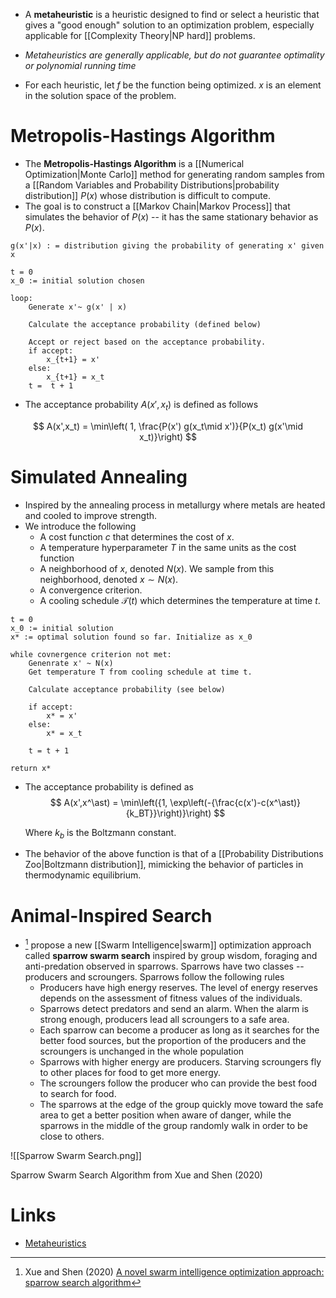 * A **metaheuristic** is a heuristic designed to find or select a heuristic that gives a "good enough" solution to an optimization problem, especially applicable for [[Complexity Theory|NP hard]] problems.
* *Metaheuristics are generally applicable, but do not guarantee optimality or polynomial running time*

* For each heuristic, let $f$ be the function being optimized. $x$ is an element in the solution space of the problem. 

# Metropolis-Hastings Algorithm
* The **Metropolis-Hastings Algorithm** is a [[Numerical Optimization|Monte Carlo]] method for generating random samples from a [[Random Variables and Probability Distributions|probability distribution]] $P(x)$ whose distribution is difficult to compute.
* The goal is to construct a [[Markov Chain|Markov Process]] that simulates the behavior of $P(x)$ -- it has the same stationary behavior as $P(x)$.

```
g(x'|x) : = distribution giving the probability of generating x' given x

t = 0
x_0 := initial solution chosen

loop:
	Generate x'~ g(x' | x)

	Calculate the acceptance probability (defined below)

	Accept or reject based on the acceptance probability.
	if accept:
		x_{t+1} = x'
	else: 
		x_{t+1} = x_t
	t =  t + 1

```

* The acceptance probability $A(x', x_t)$ is defined as follows

$$
A(x',x_t) = \min\left( 1, \frac{P(x') g(x_t\mid x')}{P(x_t) g(x'\mid x_t)}\right)
$$


# Simulated Annealing
* Inspired by the annealing process in metallurgy where metals are heated and cooled to improve strength.
* We introduce the following
	* A cost function $c$ that determines the cost of $x$. 
	* A temperature hyperparameter $T$ in the same units as the cost function
	* A neighborhood of $x$, denoted $N(x)$. We sample from this neighborhood, denoted $x\sim N(x)$. 
	* A convergence criterion. 
	* A cooling schedule $\mathcal{T}(t)$ which determines the temperature at time $t$. 

```
t = 0
x_0 := initial solution
x* := optimal solution found so far. Initialize as x_0

while covnergence criterion not met:
	Genenrate x' ~ N(x)
	Get temperature T from cooling schedule at time t.

	Calculate acceptance probability (see below)

	if accept:
		x* = x'
	else: 
		x* = x_t

	t = t + 1

return x*
```

* The acceptance probability is defined as 
  $$
  A(x',x^\ast) = \min\left({1, \exp\left(-{\frac{c(x')-c(x^\ast)}{k_BT}}\right)}\right)
  $$
  
  Where $k_b$ is the Boltzmann constant.

* The behavior of the above function is that of a [[Probability Distributions Zoo|Boltzmann distribution]], mimicking the behavior of particles in thermodynamic equilibrium.

# Animal-Inspired Search
* [^xue_2020] propose a new [[Swarm Intelligence|swarm]] optimization approach called **sparrow swarm search** inspired by group wisdom, foraging and anti-predation observed in sparrows.  Sparrows have two classes -- producers and scroungers. Sparrows follow the following rules
	* Producers have high energy reserves. The level of energy reserves depends on the assessment of fitness values of the individuals.
	* Sparrows detect predators and send an alarm. When the alarm is strong enough, producers lead all scroungers to a safe area.
	* Each sparrow can become a producer as long as it searches for the better food sources, but the proportion of the producers and the scroungers is unchanged in the whole population
	* Sparrows with higher energy are producers. Starving scroungers fly to other places for food to get more energy.
	* The scroungers follow the producer who can provide the best food to search for food.
	* The sparrows at the edge of the group quickly move toward the safe area to get a better position when aware of danger, while the sparrows in the middle of the group randomly walk in order to be close to others.

![[Sparrow Swarm Search.png]]
<figcaption> Sparrow Swarm Search Algorithm from Xue and Shen (2020) </figcaption>

[^Xue_2020]: Xue and Shen (2020) [A novel swarm intelligence optimization approach: sparrow search algorithm](https://www.tandfonline.com/doi/pdf/10.1080/21642583.2019.1708830)


# Links
* [Metaheuristics](https://en.wikipedia.org/wiki/Table_of_metaheuristics)